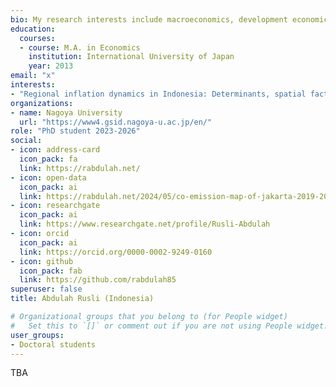 ```yaml
---
bio: My research interests include macroeconomics, development economics, regional and spatial analysis, and applied econometrics.
education:
  courses:
  - course: M.A. in Economics
    institution: International University of Japan
    year: 2013
email: "x"
interests:
- "Regional inflation dynamics in Indonesia: Determinants, spatial factors, and convergence analysis"
organizations:
- name: Nagoya University
  url: "https://www4.gsid.nagoya-u.ac.jp/en/"
role: "PhD student 2023-2026"
social:
- icon: address-card
  icon_pack: fa
  link: https://rabdulah.net/ 
- icon: open-data
  icon_pack: ai
  link: https://rabdulah.net/2024/05/co-emission-map-of-jakarta-2019-2020/
- icon: researchgate
  icon_pack: ai
  link: https://www.researchgate.net/profile/Rusli-Abdulah
- icon: orcid
  icon_pack: ai
  link: https://orcid.org/0000-0002-9249-0160
- icon: github
  icon_pack: fab
  link: https://github.com/rabdulah85
superuser: false
title: Abdulah Rusli (Indonesia)

# Organizational groups that you belong to (for People widget)
#   Set this to `[]` or comment out if you are not using People widget.
user_groups:
- Doctoral students
---
```


TBA
